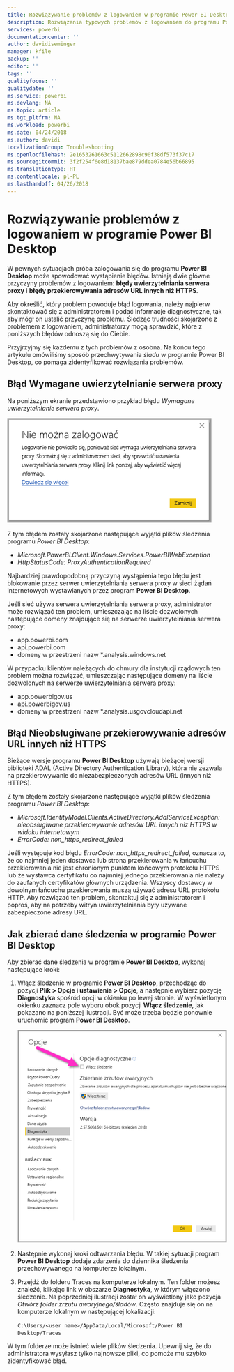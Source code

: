 ```yaml
---
title: Rozwiązywanie problemów z logowaniem w programie Power BI Desktop
description: Rozwiązania typowych problemów z logowaniem do programu Power BI Desktop
services: powerbi
documentationcenter: ''
author: davidiseminger
manager: kfile
backup: ''
editor: ''
tags: ''
qualityfocus: ''
qualitydate: ''
ms.service: powerbi
ms.devlang: NA
ms.topic: article
ms.tgt_pltfrm: NA
ms.workload: powerbi
ms.date: 04/24/2018
ms.author: davidi
LocalizationGroup: Troubleshooting
ms.openlocfilehash: 2e1653261663c5112662898c90f38df573f37c17
ms.sourcegitcommit: 3f2f254f6e8d18137bae879ddea0784e56b66895
ms.translationtype: HT
ms.contentlocale: pl-PL
ms.lasthandoff: 04/26/2018
---
```

# <a name="troubleshooting-sign-in-for-power-bi-desktop"></a>Rozwiązywanie problemów z logowaniem w programie Power BI Desktop
W pewnych sytuacjach próba zalogowania się do programu **Power BI Desktop** może spowodować wystąpienie błędów. Istnieją dwie główne przyczyny problemów z logowaniem: **błędy uwierzytelniania serwera proxy** i **błędy przekierowywania adresów URL innych niż HTTPS**. 

Aby określić, który problem powoduje błąd logowania, należy najpierw skontaktować się z administratorem i podać informacje diagnostyczne, tak aby mógł on ustalić przyczynę problemu. Śledząc trudności skojarzone z problemem z logowaniem, administratorzy mogą sprawdzić, które z poniższych błędów odnoszą się do Ciebie. 

Przyjrzyjmy się każdemu z tych problemów z osobna. Na końcu tego artykułu omówiliśmy sposób przechwytywania *śladu* w programie Power BI Desktop, co pomaga zidentyfikować rozwiązania problemów.


## <a name="proxy-authentication-required-error"></a>Błąd Wymagane uwierzytelnianie serwera proxy

Na poniższym ekranie przedstawiono przykład błędu *Wymagane uwierzytelnianie serwera proxy*.

![Błąd logowania dotyczący uwierzytelniania serwera proxy](media/desktop-troubleshooting-sign-in/desktop-tshoot-sign-in_01.png)

Z tym błędem zostały skojarzone następujące wyjątki plików śledzenia programu *Power BI Desktop*:

* *Microsoft.PowerBI.Client.Windows.Services.PowerBIWebException*
* *HttpStatusCode: ProxyAuthenticationRequired*

Najbardziej prawdopodobną przyczyną wystąpienia tego błędu jest blokowanie przez serwer uwierzytelniania serwera proxy w sieci żądań internetowych wystawianych przez program **Power BI Desktop**. 

Jeśli sieć używa serwera uwierzytelniania serwera proxy, administrator może rozwiązać ten problem, umieszczając na liście dozwolonych następujące domeny znajdujące się na serwerze uwierzytelniania serwera proxy:

* app.powerbi.com
* api.powerbi.com
* domeny w przestrzeni nazw *.analysis.windows.net

W przypadku klientów należących do chmury dla instytucji rządowych ten problem można rozwiązać, umieszczając następujące domeny na liście dozwolonych na serwerze uwierzytelniania serwera proxy:

* app.powerbigov.us
* api.powerbigov.us
* domeny w przestrzeni nazw *.analysis.usgovcloudapi.net

## <a name="non-https-url-redirect-not-supported-error"></a>Błąd Nieobsługiwane przekierowywanie adresów URL innych niż HTTPS

Bieżące wersje programu **Power BI Desktop** używają bieżącej wersji biblioteki ADAL (Active Directory Authentication Library), która nie zezwala na przekierowywanie do niezabezpieczonych adresów URL (innych niż HTTPS). 

Z tym błędem zostały skojarzone następujące wyjątki plików śledzenia programu *Power BI Desktop*:

* *Microsoft.IdentityModel.Clients.ActiveDirectory.AdalServiceException: nieobsługiwane przekierowywanie adresów URL innych niż HTTPS w widoku internetowym*
* *ErrorCode: non_https_redirect_failed*

Jeśli występuje kod błędu *ErrorCode: non_https_redirect_failed*, oznacza to, że co najmniej jeden dostawca lub strona przekierowania w łańcuchu przekierowania nie jest chronionym punktem końcowym protokołu HTTPS lub że wystawca certyfikatu co najmniej jednego przekierowania nie należy do zaufanych certyfikatów głównych urządzenia. Wszyscy dostawcy w dowolnym łańcuchu przekierowania muszą używać adresu URL protokołu HTTP. Aby rozwiązać ten problem, skontaktuj się z administratorem i poproś, aby na potrzeby witryn uwierzytelniania były używane zabezpieczone adresy URL. 

## <a name="how-to-collect-a-trace-in-power-bi-desktop"></a>Jak zbierać dane śledzenia w programie Power BI Desktop

Aby zbierać dane śledzenia w programie **Power BI Desktop**, wykonaj następujące kroki:

1. Włącz śledzenie w programie **Power BI Desktop**, przechodząc do pozycji **Plik > Opcje i ustawienia > Opcje**, a następnie wybierz pozycję **Diagnostyka** spośród opcji w okienku po lewej stronie. W wyświetlonym okienku zaznacz pole wyboru obok pozycji **Włącz śledzenie**, jak pokazano na poniższej ilustracji. Być może trzeba będzie ponownie uruchomić program **Power BI Desktop**.
   
   ![Włączanie śledzenia w programie Power BI Desktop](media/desktop-troubleshooting-sign-in/desktop-tshoot-sign-in_02.png)

2. Następnie wykonaj kroki odtwarzania błędu. W takiej sytuacji program **Power BI Desktop** dodaje zdarzenia do dziennika śledzenia przechowywanego na komputerze lokalnym.

3. Przejdź do folderu Traces na komputerze lokalnym. Ten folder możesz znaleźć, klikając link w obszarze **Diagnostyka**, w którym włączono śledzenie. Na poprzedniej ilustracji został on wyświetlony jako pozycja *Otwórz folder zrzutu awaryjnego/śladów*. Często znajduje się on na komputerze lokalnym w następującej lokalizacji:

    `C:\Users/<user name>/AppData/Local/Microsoft/Power BI Desktop/Traces`

W tym folderze może istnieć wiele plików śledzenia. Upewnij się, że do administratora wysyłasz tylko najnowsze pliki, co pomoże mu szybko zidentyfikować błąd. 

